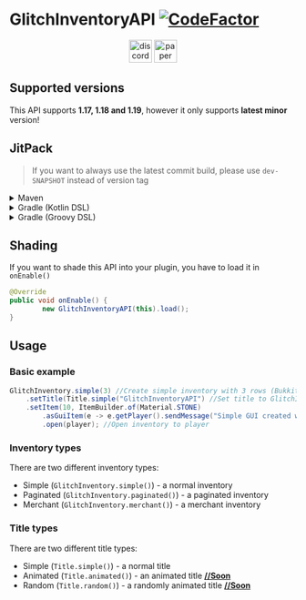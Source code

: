 # GlitchInventoryAPI [![CodeFactor](https://www.codefactor.io/repository/github/gliczdev/glitchinventoryapi/badge)](#)
<div align="center">
<a href="https://discord.gg/ZRuaXh3P63"><img alt="discord-plural" height="40" src="https://cdn.jsdelivr.net/npm/@intergrav/devins-badges@3/assets/compact/social/discord-plural_46h.png"></a>
<a href="#"><img alt="paper" height="40" src="https://cdn.jsdelivr.net/npm/@intergrav/devins-badges@3/assets/compact/supported/paper_46h.png"></a>
</div>

## Supported versions
This API supports **1.17, 1.18 and 1.19**, however it only supports **latest minor** version!

## JitPack
> If you want to always use the latest commit build, please use `dev-SNAPSHOT` instead of version tag
<details><summary>Maven</summary>
<p>

Repository
```xaml
<repository>
	<id>jitpack.io</id>
	<url>https://jitpack.io</url>
</repository>
```
Dependency
```xaml
<dependency>
	<groupId>com.github.GliczDev</groupId>
	<artifactId>GlitchInventoryAPI</artifactId>
	<version>TAG</version>
</dependency>
```
</p>
</details>
<details><summary>Gradle (Kotlin DSL)</summary>
<p>

Repository
```gradle
repositories {
	maven("https://jitpack.io")
}
```
Dependency
```gradle
dependencies {
	implementation("com.github.GliczDev:GlitchInventoryAPI:TAG")
}
```
</p>
</details>
<details><summary>Gradle (Groovy DSL)</summary>
<p>

Repository
```gradle
repositories {
	maven { url 'https://jitpack.io' }
}
```
Dependency
```gradle
dependencies {
	implementation 'com.github.GliczDev:GlitchInventoryAPI:TAG'
}
```
</p>
</details>


## Shading
If you want to shade this API into your plugin, you have to load it in `onEnable()`
```java
@Override
public void onEnable() {
        new GlitchInventoryAPI(this).load();
}
```

## Usage
### Basic example
```java
GlitchInventory.simple(3) //Create simple inventory with 3 rows (Bukkit InventoryType can be also used)
	.setTitle(Title.simple("GlitchInventoryAPI") //Set title to GlitchInventoryAPI
	.setItem(10, ItemBuilder.of(Material.STONE) 
		.asGuiItem(e -> e.getPlayer().sendMessage("Simple GUI created with GlitchInventoryAPI!"))) //Set slot to stone item with click action
        .open(player); //Open inventory to player
```
### Inventory types
There are two different inventory types:
- Simple (`GlitchInventory.simple()`) - a normal inventory
- Paginated (`GlitchInventory.paginated()`) - a paginated inventory
- Merchant (`GlitchInventory.merchant()`) - a merchant inventory

### Title types
There are two different title types:
- Simple (`Title.simple()`) - a normal title
- Animated (`Title.animated()`) - an animated title <ins>**//Soon**</ins>
- Random (`Title.random()`) - a randomly animated title <ins>**//Soon**</ins>
